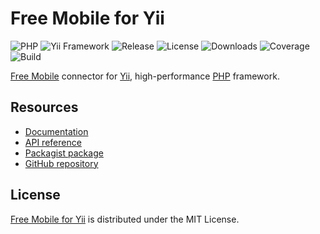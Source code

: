 # Free Mobile for Yii
![PHP](https://img.shields.io/badge/php-%3E%3D7.1-brightgreen.svg) ![Yii Framework](https://img.shields.io/badge/yii-%3E%3D2.0-brightgreen.svg) ![Release](https://img.shields.io/packagist/v/cedx/yii2-free-mobile.svg) ![License](https://img.shields.io/packagist/l/cedx/yii2-free-mobile.svg) ![Downloads](https://img.shields.io/packagist/dt/cedx/yii2-free-mobile.svg) ![Coverage](https://coveralls.io/repos/github/cedx/yii2-free-mobile/badge.svg) ![Build](https://travis-ci.org/cedx/yii2-free-mobile.svg)

[Free Mobile](http://mobile.free.fr) connector for [Yii](https://www.yiiframework.com), high-performance [PHP](https://secure.php.net) framework.

## Resources
- [Documentation](https://dev.belin.io/yii2-free-mobile)
- [API reference](https://dev.belin.io/yii2-free-mobile/api)
- [Packagist package](https://packagist.org/packages/cedx/yii2-free-mobile)
- [GitHub repository](https://github.com/cedx/yii2-free-mobile)

## License
[Free Mobile for Yii](https://dev.belin.io/yii2-free-mobile) is distributed under the MIT License.
